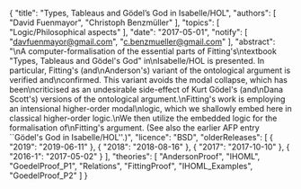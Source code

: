 {
    "title": "Types, Tableaus and Gödel’s God in Isabelle/HOL",
    "authors": [
        "David Fuenmayor",
        "Christoph Benzmüller"
    ],
    "topics": [
        "Logic/Philosophical aspects"
    ],
    "date": "2017-05-01",
    "notify": [
        "davfuenmayor@gmail.com",
        "c.benzmueller@gmail.com"
    ],
    "abstract": "\nA computer-formalisation of the essential parts of Fitting's\ntextbook \"Types, Tableaus and Gödel's God\" in\nIsabelle/HOL is presented. In particular, Fitting's (and\nAnderson's) variant of the ontological argument is verified and\nconfirmed. This variant avoids the modal collapse, which has been\ncriticised as an undesirable side-effect of Kurt Gödel's (and\nDana Scott's) versions of the ontological argument.\nFitting's work is employing an intensional higher-order modal\nlogic, which we shallowly embed here in classical higher-order logic.\nWe then utilize the embedded logic for the formalisation of\nFitting's argument. (See also the earlier AFP entry ``Gödel's God in Isabelle/HOL''.)",
    "licence": "BSD",
    "olderReleases": [
        {
            "2019": "2019-06-11"
        },
        {
            "2018": "2018-08-16"
        },
        {
            "2017": "2017-10-10"
        },
        {
            "2016-1": "2017-05-02"
        }
    ],
    "theories": [
        "AndersonProof",
        "IHOML",
        "GoedelProof_P1",
        "Relations",
        "FittingProof",
        "IHOML_Examples",
        "GoedelProof_P2"
    ]
}